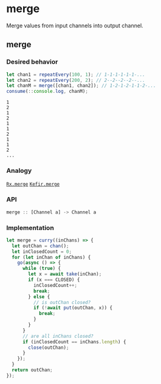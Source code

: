 # merge

Merge values from input channels into output channel.

## merge

### Desired behavior

```js
let chan1 = repeatEvery(100, 1); // 1-1-1-1-1-1-...
let chan2 = repeatEvery(200, 2); // 2--2--2--2--...
let chanM = merge([chan1, chan2]); // 1-2-1-2-1-1-2-...
consume(::console.log, chanM);
```

```
1
2
1
2
1
1
2
1
1
2
...
```

### Analogy 

[`Rx.merge`](http://reactivex.io/documentation/operators/merge.html) [`Kefir.merge`](http://rpominov.github.io/kefir/#merge)

### API

```js
merge :: [Channel a] -> Channel a
```

### Implementation

```js
let merge = curry((inChans) => {
  let outChan = chan();
  let inClosedCount = 0;
  for (let inChan of inChans) {
    go(async () => {
      while (true) {
        let x = await take(inChan);
        if (x === CLOSED) {
          inClosedCount++;
          break;
        } else {
          // is outChan closed?
          if (!await put(outChan, x)) {
            break;
          }
        }
      }
      // are all inChans closed?
      if (inClosedCount == inChans.length) {
        close(outChan);
      }
    });
  }
  return outChan;
});
```
